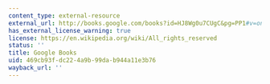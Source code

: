 ```yaml
---
content_type: external-resource
external_url: http://books.google.com/books?id=HJ8Wg0u7CUgC&pg=PP1#v=onepage
has_external_license_warning: true
license: https://en.wikipedia.org/wiki/All_rights_reserved
status: ''
title: Google Books
uid: 469cb93f-dc22-4a9b-99da-b944a11e3b76
wayback_url: ''
---
```


